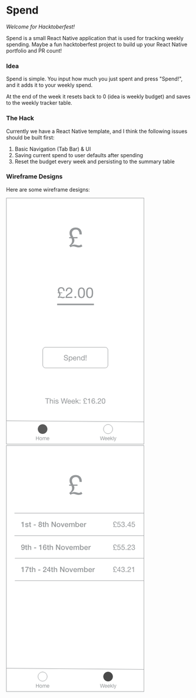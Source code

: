 # Spend

*Welcome for Hacktoberfest!*

Spend is a small React Native application that is used for tracking weekly spending. Maybe a fun hacktoberfest project to build up your React Native portfolio and PR count!

### Idea

Spend is simple. You input how much you just spent and press "Spend!", and it adds it to your weekly spend.

At the end of the week it resets back to 0 (idea is weekly budget) and saves to the weekly tracker table.

### The Hack

Currently we have a React Native template, and I think the following issues should be built first:

1. Basic Navigation (Tab Bar) & UI
1. Saving current spend to user defaults after spending
2. Reset the budget every week and persisting to the summary table

### Wireframe Designs

Here are some wireframe designs:

![Home](./Design/Wireframes/Home.png)
![Weekly Summary](./Design/Wireframes/Table.png)
